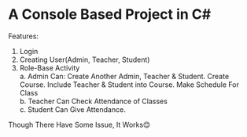 # A Console Based Project in C#
Features: 
1. Login
2. Creating User(Admin, Teacher, Student)
3. Role-Base Activity
  </br>a. Admin Can: Create Another Admin, Teacher & Student. Create Course. Include Teacher & Student into Course. Make Schedule For Class
  </br>b. Teacher Can Check Attendance of Classes
  </br>c. Student Can Give Attendance.

Though There Have Some Issue, It Works😊
